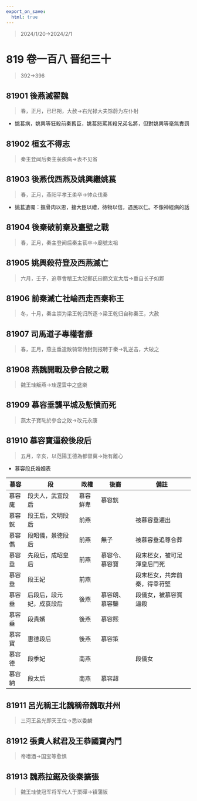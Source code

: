 ```yaml
---
export_on_save:
  html: true
---
```


> 2024/1/20->2024/2/1

# 819 卷一百八 晋纪三十

> 392->396

## 81901 後燕滅翟魏
> 春，正月，已巳朔，大赦->右光禄大夫馀蔚为左仆射
- 姚萇病，姚興等狂殺前秦舊臣，姚萇怒罵其殺兄弟名將，但對姚興等毫無責罰

## 81902 桓玄不得志
> 秦主登闻后秦主苌疾病->表不见省

## 81903 後燕伐西燕及姚興繼姚萇
> 春，正月，燕阳平孝王柔卒->帅众伐秦
- 姚萇遺囑：撫骨肉以恩，接大臣以禮，待物以信，遇民以仁。不像神經病的話

## 81904 後秦破前秦及臺壁之戰
> 春，正月，秦主登闻后秦主苌卒->廟號太祖

## 81905 姚興殺苻登及西燕滅亡
> 六月，壬子，追尊會稽王太妃鄭氏曰簡文宣太后->垂自长子如鄴

## 81906 前秦滅亡社崘西走西秦称王
> 冬，十月，秦主崇为梁王乾归所逐->梁王乾归自称秦王，大赦

## 81907 司馬道子專權奢靡
> 春，正月，燕主垂遣散骑常侍封则报聘于秦->乳逆击，大破之

## 81908 燕魏開戰及參合陂之戰
> 魏王珪叛燕->珪還雲中之盛樂

## 81909 慕容垂襲平城及慙憤而死
> 燕太子寶恥於參合之敗->改元永康

## 81910 慕容寶逼殺後段后
> 五月，辛亥，以范陽王德為都督冀->始有離心
- 慕容段氏婚姻表

慕容|段|政權|後裔|備註
--|--|--|--|--
慕容廆|段夫人，武宣段后|慕容鮮卑|慕容皝|
慕容皝|段王后，文明段后|前燕||被慕容垂遷出
慕容儁|段昭儀，景德段后|前燕|無子|被慕容垂追尊合葬
慕容垂|先段后，成昭皇后|前燕|慕容令、慕容寶|段末柸女，被可足渾皇后鬥死
慕容垂|段王妃|前燕||段末柸女，共奔前秦，得幸苻堅
慕容垂|后段后，段元妃，成哀段后|後燕|慕容朗、慕容鑒|段儀女，被慕容寶逼殺
慕容垂|段貴嬪|後燕|慕容熙|
慕容寶|惠德段后|後燕|慕容策|
慕容德|段季妃|南燕||段儀女
慕容納|段太后|南燕|慕容超|

## 81911 呂光稱王北魏稱帝魏取幷州
> 三河王呂光即天王位->悉以委麟

## 81912 張貴人弒君及王恭國寶內鬥
> 帝嗜酒->国宝等愈惧

## 81913 魏燕拉鋸及後秦擴張
> 魏王珪使冠军将军代人于栗磾->镇蒲阪